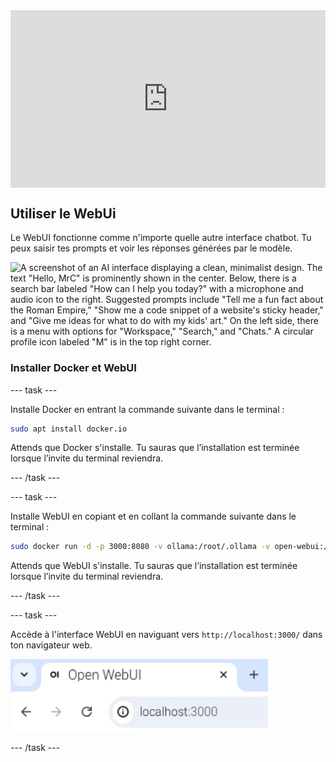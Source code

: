 <html>
  <div style="position: relative; overflow: hidden; padding-top: 56.25%;">
    <iframe style="position: absolute; top: 0; left: 0; right: 0; width: 100%; height: 100%; border: none;" src="https://www.youtube.com/embed/xx0VQ0RJc8A?rel=0&cc_load_policy=1" allowfullscreen allow="accelerometer; autoplay; clipboard-write; encrypted-media; gyroscope; picture-in-picture; web-share">
    </iframe>
  </div>
</html>

## Utiliser le WebUi

Le WebUI fonctionne comme n'importe quelle autre interface chatbot. Tu peux saisir tes prompts et voir les réponses générées par le modèle.

![A screenshot of an AI interface displaying a clean, minimalist design. The text "Hello, MrC" is prominently shown in the center. Below, there is a search bar labeled "How can I help you today?" with a microphone and audio icon to the right. Suggested prompts include "Tell me a fun fact about the Roman Empire," "Show me a code snippet of a website's sticky header," and "Give me ideas for what to do with my kids' art." On the left side, there is a menu with options for "Workspace," "Search," and "Chats." A circular profile icon labeled "M" is in the top right corner.](images/webUI.png)

### Installer Docker et WebUI

\--- task ---

Installe Docker en entrant la commande suivante dans le terminal :

```bash
sudo apt install docker.io
```

Attends que Docker s'installe. Tu sauras que l’installation est terminée lorsque l’invite du terminal reviendra.

\--- /task ---

\--- task ---

Installe WebUI en copiant et en collant la commande suivante dans le terminal :

```bash
sudo docker run -d -p 3000:8080 -v ollama:/root/.ollama -v open-webui:/app/backend/data --name open-webui --restart always ghcr.io/open-webui/open-webui:ollama
```

Attends que WebUI s'installe. Tu sauras que l’installation est terminée lorsque l’invite du terminal reviendra.

\--- /task ---

\--- task ---

Accède à l'interface WebUI en naviguant vers `http://localhost:3000/` dans ton navigateur web.

![Un onglet du navigateur intitulé "Open WebUI" affiche l'URL "localhost:3000" dans la barre d'adresse.](images/localhostURL.png)

\--- /task ---
